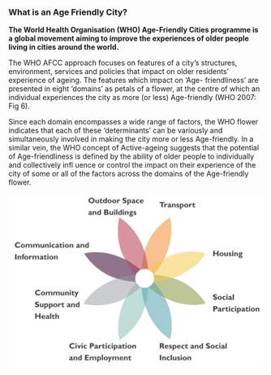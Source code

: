 ### What is an Age Friendly City?

**The World Health Organisation (WHO) Age-Friendly Cities programme is a global movement aiming to improve the experiences of older people living in cities around the world.**

The WHO AFCC approach focuses on features of a city’s structures, environment, services and policies that impact on older residents’ experience of ageing. The features which impact on ‘Age- friendliness’ are presented in eight ‘domains’ as petals of a flower, at the centre of which an individual experiences the city as more (or less) Age-friendly (WHO 2007: Fig 6).

Since each domain encompasses a wide range of factors, the WHO flower indicates that each of these ‘determinants’ can be variously and simultaneously involved in making the city more or less Age-friendly. In a similar vein, the WHO concept of Active-ageing suggests that the potential of Age-friendliness is defined by the ability of older people to individually and collectively infl uence or control the impact on their experience of the city of some or all of the factors across the domains of the Age-friendly flower.

![](./who-flower.png)
